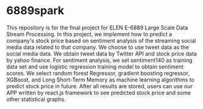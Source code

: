 # 6889spark
This repository is for the final project for ELEN E-6889 Large Scale Data Stream Processing.
In this project, we implement how to predict a company's stock price based on sentiment analysis of the streaming social media data related to that company. We choose to use tweet data as the social media data. We obtain tweet data by Twitter API and stock price data by yahoo finance. For sentiment analysis, we set sentiment140 as training data set and use logistic regression training model to obtain sentiment scores. We select random forest Regressor, gradient boosting regressor, XGBoost, and Long Short-Term Memory as machine learning algorithms to predict stock price in future. After all results are stored, users can use our APP written by react.js framework to see predicted stock price and some other statistical graphs.
